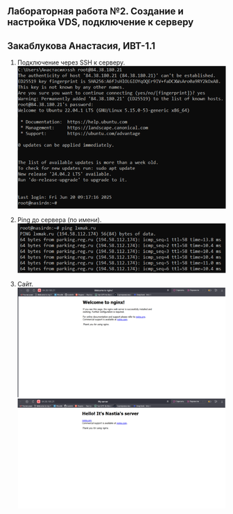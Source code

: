## Лабораторная работа №2. Создание и настройка VDS, подключение к серверу
## Закаблукова Анастасия, ИВТ-1.1

1. Подключение через SSH к серверу.  
![](image_report/pic1.png)

2. Ping до сервера (по имени).  
![](image_report/pic2.png)

3. Сайт.  
![](image_report/pic3.png)  
![](image_report/pic4.png)